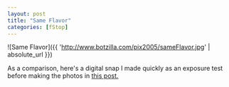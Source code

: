 ```yaml
---
layout: post
title: "Same Flavor"
categories: [fStop]
---
```



![Same Flavor]({{ 'http://www.botzilla.com/pix2005/sameFlavor.jpg' | absolute_url }})


As a comparison, here's a digital snap I made quickly as an exposure test before making the photos in <a href="{{ site.baseurl }}{% post_url 2005-01-11-Xmas-Gifts %}">this post.</a>
